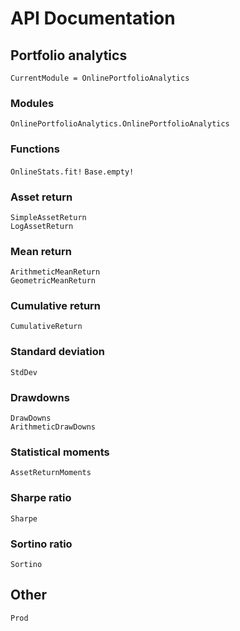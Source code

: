 # API Documentation

## Portfolio analytics

```@meta
CurrentModule = OnlinePortfolioAnalytics
```

### Modules

```@docs
OnlinePortfolioAnalytics.OnlinePortfolioAnalytics
```

### Functions

`OnlineStats.fit!`
`Base.empty!`

### Asset return

```@docs
SimpleAssetReturn
LogAssetReturn
```

### Mean return

```@docs
ArithmeticMeanReturn
GeometricMeanReturn
```

### Cumulative return

```@docs
CumulativeReturn
```

### Standard deviation

```@docs
StdDev
```

### Drawdowns

```@docs
DrawDowns
ArithmeticDrawDowns
```

### Statistical moments

```@docs
AssetReturnMoments
```

### Sharpe ratio

```@docs
Sharpe
```

### Sortino ratio

```@docs
Sortino
```

## Other

```@docs
Prod
```
